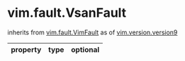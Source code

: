 vim.fault.VsanFault
===================
inherits from [vim.fault.VimFault](docs/vim.fault.VimFault.md)
as of [vim.version.version9](docs/vim.version.md)

| property | type | optional |
|:---------|:-----|:---------|
